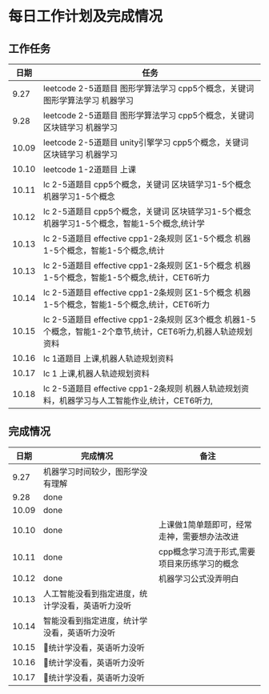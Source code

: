 # 每日工作计划及完成情况

## 工作任务

| 日期  | 任务                                                                                                         |
| ----- | ------------------------------------------------------------------------------------------------------------ |
| 9.27  | leetcode 2-5道题目 图形学算法学习 cpp5个概念，关键词 图形学算法学习 机器学习                                 |
| 9.28  | leetcode 2-5道题目 图形学算法学习 cpp5个概念，关键词 区块链学习 机器学习                                     |
| 10.09 | leetcode 2-5道题目 unity引擎学习 cpp5个概念，关键词 区块链学习 机器学习                                      |
| 10.10 | leetcode 1-2道题目 上课                                                                                      |
| 10.11 | lc 2-5道题目 cpp5个概念，关键词 区块链学习1-5个概念 机器学习1-5个概念                                        |
| 10.12 | lc 2-5道题目 cpp5个概念，关键词 区块链学习1-5个概念 机器学习1-5个概念，智能1-5个概念,统计学                  |
| 10.13 | lc 2-5道题目 effective cpp1-2条规则 区1-5个概念 机器1-5个概念，智能1-5个概念,统计                            |
| 10.13 | lc 2-5道题目 effective cpp1-2条规则 区1-5个概念 机器1-5个概念，智能1-5个概念,统计，CET6听力                  |
| 10.14 | lc 2-5道题目 effective cpp1-2条规则 区1-5个概念 机器1-5个概念，智能1-5个概念,统计，CET6听力                  |
| 10.15 | lc 2-5道题目 effective cpp1-2条规则 区3个概念 机器1-5个概念，智能1-2个章节,统计，CET6听力,机器人轨迹规划资料 |
| 10.16 | lc 1道题目 上课,机器人轨迹规划资料                                                                           |
| 10.17 | lc 1 上课,机器人轨迹规划资料                                                                                 |
| 10.18 | lc 2-5道题目 effective cpp1-2条规则 机器人轨迹规划资料，机器学习与人工智能作业,统计，CET6听力,               |

## 完成情况

| 日期  | 完成情况                                         | 备注                                         |
| ----- | ------------------------------------------------ | -------------------------------------------- |
| 9.27  | 机器学习时间较少，图形学没有理解                 |                                              |
| 9.28  | done                                             |                                              |
| 10.09 | done                                             |                                              |
| 10.10 | done                                             | 上课做1简单题即可，经常走神，需要想办法改进  |
| 10.11 | done                                             | cpp概念学习流于形式,需要项目来历练学习的概念 |
| 10.12 | done                                             | 机器学习公式没弄明白                         |
| 10.13 | 人工智能没看到指定进度，统计学没看，英语听力没听 |                                              |
| 10.14 | 智能没看到指定进度，统计学没看，英语听力没听     |                                              |
| 10.15 | 统计学没看，英语听力没听                        |                                              |
| 10.16 | 统计学没看，英语听力没听                        |                                              |
| 10.17 | 统计学没看，英语听力没听                        |                                              |
